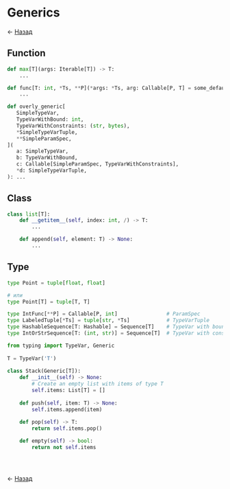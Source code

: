 # Generics

← [Назад][back]

## Function

```python
def max[T](args: Iterable[T]) -> T:
    ...
```

```python
def func[T: int, *Ts, **P](*args: *Ts, arg: Callable[P, T] = some_default):
    ...
```

```python
def overly_generic[
   SimpleTypeVar,
   TypeVarWithBound: int,
   TypeVarWithConstraints: (str, bytes),
   *SimpleTypeVarTuple,
   **SimpleParamSpec,
](
   a: SimpleTypeVar,
   b: TypeVarWithBound,
   c: Callable[SimpleParamSpec, TypeVarWithConstraints],
   *d: SimpleTypeVarTuple,
): ...
```

## Class

```python
class list[T]:
    def __getitem__(self, index: int, /) -> T:
        ...

    def append(self, element: T) -> None:
        ...
```

## Type

```python
type Point = tuple[float, float]

# или
type Point[T] = tuple[T, T]
```

```python
type IntFunc[**P] = Callable[P, int]                # ParamSpec
type LabeledTuple[*Ts] = tuple[str, *Ts]            # TypeVarTuple
type HashableSequence[T: Hashable] = Sequence[T]    # TypeVar with bound
type IntOrStrSequence[T: (int, str)] = Sequence[T]  # TypeVar with constraints
```

```python
from typing import TypeVar, Generic  
     
T = TypeVar('T')  
   
class Stack(Generic[T]):  
    def __init__(self) -> None:  
        # Create an empty list with items of type T  
        self.items: List[T] = []  
   
    def push(self, item: T) -> None:  
        self.items.append(item)  
 
    def pop(self) -> T:  
        return self.items.pop()  

    def empty(self) -> bool:  
        return not self.items
```

```python

```

```python

```

```python

```

← [Назад][back]

[back]: <.> "Назад к оглавлению"